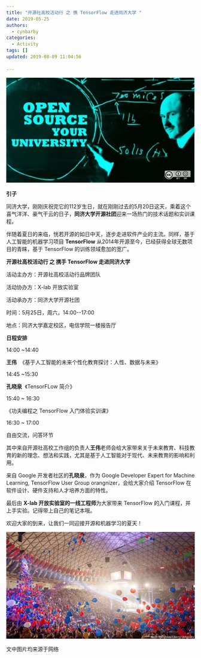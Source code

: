 ```yaml
---
title: "开源社高校活动行 之 携 TensorFlow 走进同济大学 "
date: 2019-05-25
authors:
  - cynbarby
categories:
  - Activity
tags: []
updated: 2019-08-09 11:04:56

---
```


![](https://raw.githubusercontent.com/kaiyuanshe/Wiki/master/_posts/Activity/CampusTour-TJ/m9r9rqs8ev.png)  

  

  

**引子**  

  

同济大学，刚刚庆祝完它的112岁生日，就在刚刚过去的5月20日这天，乘着这个喜气洋洋、豪气干云的日子，**同济大学开源社团**迎来一场热门的技术话题和实训课程。

  

伴随着夏日的来临，恍若开源的如日中天，逐步走进软件产业的主流。同样，基于人工智能的机器学习项目 **TensorFlow** 从2014年开源至今，已经获得全球无数项目的青睐，基于 TensorFlow 的训练领域愈加的宽广。

  

  

**开源社高校活动行 之 携手 TensorFlow 走进同济大学**

  

活动主办方：开源社高校活动行品牌团队

活动协办方：X-lab 开放实验室

活动承办方：同济大学开源社团

  

时间：5月25日，周六，14:00--17:00

地点：同济大学嘉定校区，电信学院一楼报告厅  

  

  

**日程安排**

  

14:00 ~14:40  

**王伟**  《基于人工智能的未来个性化教育探讨：人性、数据与未来》

  

14:45 ~15:30  

**孔晓泉**  《TensorFLow 简介》

  

15:40 ~ 16:30   

《功夫编程之 TensorFlow 入门体验实训课》

  

16:30 ~ 17:00  

自由交流，问答环节  

  

其中来自开源社高校工作组的负责人**王伟**老师会给大家带来关于未来教育、科技教育的新的理念、想法和实践，尤其是基于人工智能对于现代、未来教育的影响和利用。

  

来自 Google 开发者社区的**孔晓泉**，作为 Google Developer Expert for Machine Learning, TensorFlow User Group orangnizer，会给大家介绍 TensorFlow 在软件设计、硬件支持和人才培养方面的特性。

  

最后由 **X-lab 开放实验室的一线工程师**为大家带来 TensorFlow 的入门课程，并上手实验。记得带上自己的笔记本哦。

  

欢迎大家的到来，让我们一同迎接开源和机器学习的夏天！

  

![](https://raw.githubusercontent.com/kaiyuanshe/Wiki/master/_posts/Activity/CampusTour-TJ/rb41a0080t.png)  

文中图片均来源于网络